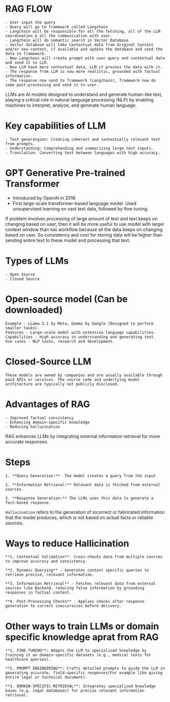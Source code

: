 # RAG FLOW
    - User input the query
    - Query will go to framework called Langchain
    - Langchain will be responsible for all the fetching, all of the LLM coordination & all the communication with user.
    - Langchain will do semantic search in Vector Database
    - Vector database will take Contextual data from Original Context and/or new context, if available and update the database and send the data to framework.
    - Now Langchain will create prompt with user query and contextual data and send it to LLM.
    - Now LLM have more contextual data, LLM it process the data with it. 
    - The response from LLM is now more realistic, grounded with factual information.
    - The response now send to framework (Langchain), framework now do some post-processing and send it to user.

LLMs are AI models designed to understand and generate human-like text, playing a critical role in natural language processing (NLP) by enabling machines to interpret, analyze, and generate human language.

# Key capabilities of LLM
    - Text generatgion: Creating coherent and contextually relevant text from prompts.
    - Understanding: Comprehending and summarizing large text inputs.
    - Translation: Converting text between languages with high accuracy.

# GPT Generative Pre-trained Transformer
   - Introduced by OpenAI in 2018
   - First large-scale transformer-based language model. Used unsupervised learning on vast text data, followed by fine-tuning.

If problem involves processing of large amount of text and text keeps on changing based on user, then it will be more useful to use model with larger context window than <code>RAG</code> workflow because all the data keeps on changing based on user. So consistency and cost for storing data will be higher than sending entire text to these model and processing that text.

# Types of LLMs
    - Open Source
    - Closed Source

# Open-source model (Can be downloaded)
    Example - LLama 3.1 by Meta, Gemma by Google (Designed to perform smaller tasks). 
    Features - Large-scale model with extensive language capabilities.
    Capabilities - High accuracy in understanding and generating text.
    Use cases - NLP tasks, research and development.

# Closed-Source LLM
    These models are owned by companies and are usually available through paid APIs or services. The source code and underlying model architecture are typically not publicly disclosed.

# Advantages of RAG
    - Improved factual consistency
    - Enhancing domain-specific knowledge
    - Reducing hallucination

RAG enhances LLMs by integrating external information retrieval for more accurate responses.

# Steps
    1. **Query Genaration:**  The model creates a query from the input

    2. **Information Retrieval:** Relevant data is fetched from external sources.

    3. **Response Generation:** The LLMs uses this data to generate a fact-based response.

`Hallucination` refers to the generation of incorrect or fabricated information that the model produces, which is not based  on actual facts or reliable sources.

# Ways to reduce Hallicination
    **1. Contextual Validation**- Cross-checks data from multiple sources to improve accuracy and consistency.

    **2. Dynamic Querying** - Generates context specific queries to retrieve precise, relevant information.

    **3. Information Retrieval** - Fetches relevant data from external sources like Backend, reducing false information by grounding responses in factual content.

    **4. Post-Processing Checks** - Applies checks after response generation to correct inaccuracies before delivery.

# Other ways to train LLMs or domain specific knowledge aprat from RAG
    **1. FINE-TUNING**: Adapts the LLM to specialized knowledge by training it on domain-specific datasets (e.g., medical texts for healthcare queries).

    **2. PROMPT ENGINEERING**: Crafts detailed prompts to guide the LLM in generating accurate, field-specific responses(For example like giving entire legal or technical document).

    **3. DOMAIN-SPECIFIC-RETRIEVAL**: Integrates specialized knowledge bases (e.g. legal databases) for precise relevant information retrieval.
